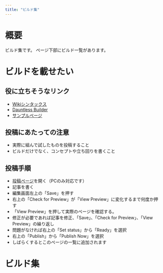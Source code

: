 ```yaml
---
title: "ビルド集"
---
```


# 概要
ビルド集です。
ページ下部にビルド一覧があります。

# ビルドを載せたい
## 役に立ちそうなリンク
- [Wikiシンタックス](/readonly/syntax)
- [Dauntless Builder](https://www.dauntless-builder.com/)
- [サンプルページ](/build/sword-移動速度バフ全盛り)

## 投稿にあたっての注意
- 実際に組んで試したものを投稿すること
- ビルドだけでなく、コンセプトや立ち回りを書くこと

## 投稿手順
- [投稿ページ](/admin/#/collections/build/new)を開く（PCのみ対応です）
- 記事を書く
- 編集画面左上の「Save」を押す
- 右上の「Check for Preview」が「View Preview」に変化するまで何度か押す
- 「View Preview」を押して実際のページを確認する。
- 修正が必要であれば記事を修正、「Save」、「Check for Preview」、「View Preview」の繰り返し
- 問題がなければ右上の「Set status」から「Ready」を選択
- 右上の「Publish」から「Publish Now」を選択
- しばらくするとこのページの一覧に追加されます

# ビルド集
